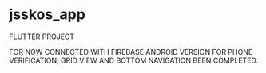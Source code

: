 # jsskos_app
FLUTTER PROJECT

FOR NOW CONNECTED WITH FIREBASE ANDROID VERSION FOR PHONE VERIFICATION, GRID VIEW AND BOTTOM NAVIGATION BEEN COMPLETED.
